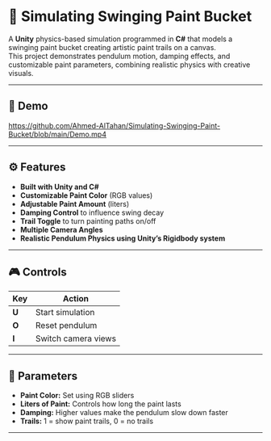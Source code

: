 # 🎨 Simulating Swinging Paint Bucket

A **Unity** physics-based simulation programmed in **C#** that models a swinging paint bucket creating artistic paint trails on a canvas.  
This project demonstrates pendulum motion, damping effects, and customizable paint parameters, combining realistic physics with creative visuals.

---

## 📸 Demo

https://github.com/Ahmed-AlTahan/Simulating-Swinging-Paint-Bucket/blob/main/Demo.mp4

---

## ⚙ Features

- **Built with Unity and C#**
- **Customizable Paint Color** (RGB values)
- **Adjustable Paint Amount** (liters)
- **Damping Control** to influence swing decay
- **Trail Toggle** to turn painting paths on/off
- **Multiple Camera Angles**
- **Realistic Pendulum Physics using Unity’s Rigidbody system**

---

## 🎮 Controls

| Key   | Action              |
| ----- | ------------------- |
| **U** | Start simulation    |
| **O** | Reset pendulum      |
| **I** | Switch camera views |

---

## 🧩 Parameters

- **Paint Color:** Set using RGB sliders
- **Liters of Paint:** Controls how long the paint lasts
- **Damping:** Higher values make the pendulum slow down faster
- **Trails:** 1 = show paint trails, 0 = no trails

---
